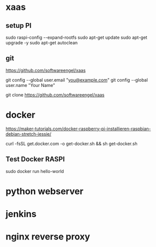 # xaas
## setup PI 
  sudo raspi-config --expand-rootfs
  sudo apt-get update
  sudo apt-get upgrade -y
  sudo apt-get autoclean

## git 

  https://github.com/softwareengel/xaas

  git config --global user.email "you@example.com"
  git config --global user.name "Your Name"

  git clone https://github.com/softwareengel/xaas

# docker 

https://maker-tutorials.com/docker-raspberry-pi-installieren-raspbian-debian-stretch-jessie/

  curl -fsSL get.docker.com -o get-docker.sh && sh get-docker.sh

## Test Docker RASPI
  sudo docker run hello-world
# python webserver 

# jenkins 

# nginx reverse proxy 

  